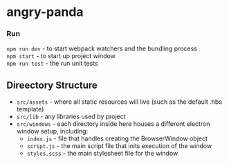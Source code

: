 # angry-panda

### Run

`npm run dev` - to start webpack watchers and the bundling process  
`npm start` - to start up project window  
`npm run test` - the run unit tests  

## Direectory Structure
- `src/assets` - where all static resources will live (such as the default .hbs template)  
- `src/lib` - any libraries used by project
- `src/windows` - each directory inside here houses a different electron window setup, including:
   - `index.js` - file that handles creating the BrowserWindow object
   - `script.js` - the main script file that inits execution of the window
   - `styles.scss` - the main stylesheet file for the window
